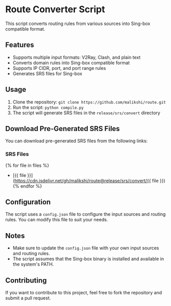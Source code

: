 # Route Converter Script
This script converts routing rules from various sources into Sing-box compatible format.

## Features
* Supports multiple input formats: V2Ray, Clash, and plain text
* Converts domain rules into Sing-box compatible format
* Supports IP CIDR, port, and port range rules
* Generates SRS files for Sing-box

## Usage
1. Clone the repository: `git clone https://github.com/malikshi/route.git`
2. Run the script: `python compile.py`
3. The script will generate SRS files in the `release/srs/convert` directory

## Download Pre-Generated SRS Files
You can download pre-generated SRS files from the following links:

### SRS Files
{% for file in files %}
* [{{ file }}](https://cdn.jsdelivr.net/gh/malikshi/route@release/srs/convert/{{ file }})
{% endfor %}

## Configuration
The script uses a `config.json` file to configure the input sources and routing rules. You can modify this file to suit your needs.

## Notes
* Make sure to update the `config.json` file with your own input sources and routing rules.
* The script assumes that the Sing-box binary is installed and available in the system's PATH.

## Contributing
If you want to contribute to this project, feel free to fork the repository and submit a pull request.